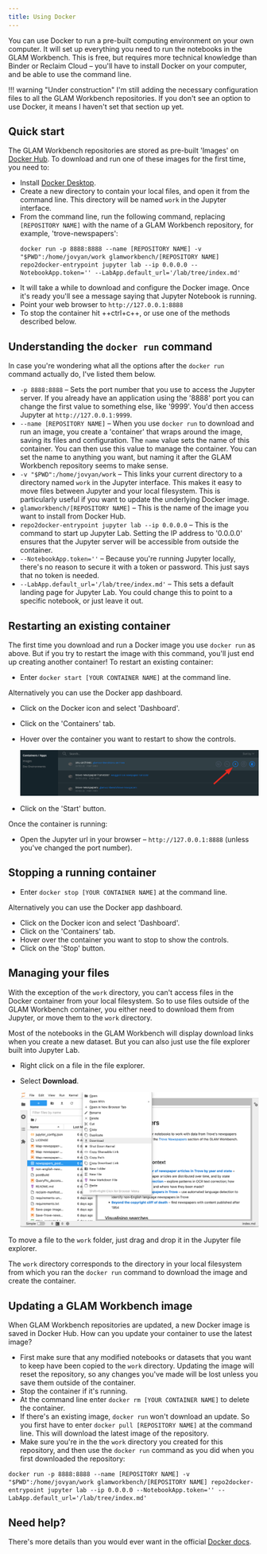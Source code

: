 ```yaml
---
title: Using Docker
---
```


You can use Docker to run a pre-built computing environment on your own computer. It will set up everything you need to run the notebooks in the GLAM Workbench. This is free, but requires more technical knowledge than Binder or Reclaim Cloud – you'll have to install Docker on your computer, and be able to use the command line.

!!! warning "Under construction"
    I'm still adding the necessary configuration files to all the GLAM Workbench repositories. If you don't see an option to use Docker, it means I haven't set that section up yet.

## Quick start

The GLAM Workbench repositories are stored as pre-built 'Images' on [Docker Hub](https://hub.docker.com/u/glamworkbench). To download and run one of these images for the first time, you need to:

* Install [Docker Desktop](https://docs.docker.com/get-docker/).
* Create a new directory to contain your local files, and open it from the command line. This directory will be named `work` in the Jupyter interface.
* From the command line, run the following command, replacing `[REPOSITORY NAME]` with the name of a GLAM Workbench repository, for example, 'trove-newspapers':  
  ```
  docker run -p 8888:8888 --name [REPOSITORY NAME] -v "$PWD":/home/jovyan/work glamworkbench/[REPOSITORY NAME] repo2docker-entrypoint jupyter lab --ip 0.0.0.0 --NotebookApp.token='' --LabApp.default_url='/lab/tree/index.md'
  ```
* It will take a while to download and configure the Docker image. Once it's ready you'll see a message saying that Jupyter Notebook is running.
* Point your web browser to `http://127.0.0.1:8888`
* To stop the container hit ++ctrl+c++, or use one of the methods described below.

## Understanding the `docker run` command

In case you're wondering what all the options after the `docker run` command actually do, I've listed them below.

* `-p 8888:8888` – Sets the port number that you use to access the Jupyter server. If you already have an application using the '8888' port you can change the first value to something else, like '9999'. You'd then access Jupyter at `http://127.0.0.1:9999`.
* `--name [REPOSITORY NAME]` – When you use `docker run` to download and run an image, you create a 'container' that wraps around the image, saving its files and configuration. The `name` value sets the name of this container. You can then use this value to manage the container. You can set the name to anything you want, but naming it after the GLAM Workbench repository seems to make sense.
*  `-v "$PWD":/home/jovyan/work` – This links your current directory to a directory named `work` in the Jupyter interface. This makes it easy to move files between Jupyter and your local filesystem. This is particularly useful if you want to update the underlying Docker image.
* `glamworkbench/[REPOSITORY NAME]` – This is the name of the image you want to install from Docker Hub.
* `repo2docker-entrypoint jupyter lab --ip 0.0.0.0` – This is the command to start up Jupyter Lab. Setting the IP address to '0.0.0.0' ensures that the Jupyter server will be accessible from outside the container.
* `--NotebookApp.token=''` – Because you're running Jupyter locally, there's no reason to secure it with a token or password. This just says that no token is needed.
* `--LabApp.default_url='/lab/tree/index.md'` – This sets a default landing page for Jupyter Lab. You could change this to point to a specific notebook, or just leave it out.

## Restarting an existing container

The first time you download and run a Docker image you use `docker run` as above. But if you try to restart the image with this command, you'll just end up creating another container! To restart an existing container:

* Enter `docker start [YOUR CONTAINER NAME]` at the command line.

Alternatively you can use the Docker app dashboard.

* Click on the Docker icon and select 'Dashboard'.
* Click on the 'Containers' tab.
* Hover over the container you want to restart to show the controls.

    ![Screenshot of Docker containers dashboard](images/docker-restart.png)

* Click on the 'Start' button.

Once the container is running:

* Open the Jupyter url in your browser – `http://127.0.0.1:8888` (unless you've changed the port number).

## Stopping a running container

* Enter `docker stop [YOUR CONTAINER NAME]` at the command line.

Alternatively you can use the Docker app dashboard.

* Click on the Docker icon and select 'Dashboard'.
* Click on the 'Containers' tab.
* Hover over the container you want to stop to show the controls.
* Click on the 'Stop' button.

## Managing your files

With the exception of the `work` directory, you can't access files in the Docker container from your local filesystem. So to use files outside of the GLAM Workbench container, you either need to download them from Jupyter, or move them to the `work` directory.

Most of the notebooks in the GLAM Workbench will display download links when you create a new dataset. But you can also just use the file explorer built into Jupyter Lab.

* Right click on a file in the file explorer.
* Select **Download**.

  ![Screencap of downloading a file from Jupyter](images/jupyter_download.png)

To move a file to the `work` folder, just drag and drop it in the Jupyter file explorer.

The `work` directory corresponds to the directory in your local filesystem from which you ran the `docker run` command to download the image and create the container.

## Updating a GLAM Workbench image

When GLAM Workbench repositories are updated, a new Docker image is saved in Docker Hub. How can you update your container to use the latest image?

* First make sure that any modified notebooks or datasets that you want to keep have been copied to the `work` directory. Updating the image will reset the repository, so any changes you've made will be lost unless you save them outside of the container.
* Stop the container if it's running.
* At the command line enter `docker rm [YOUR CONTAINER NAME]` to delete the container.
* If there's an existing image, `docker run` won't download an update. So you first have to enter `docker pull [REPOSITORY NAME]` at the command line. This will download the latest image of the repository.
* Make sure you're in the the `work` directory you created for this repository, and then  use the `docker run` command as you did when you first downloaded the repository:

```
docker run -p 8888:8888 --name [REPOSITORY NAME] -v "$PWD":/home/jovyan/work glamworkbench/[REPOSITORY NAME] repo2docker-entrypoint jupyter lab --ip 0.0.0.0 --NotebookApp.token='' --LabApp.default_url='/lab/tree/index.md'
```

## Need help?

There's more details than you would ever want in the official [Docker docs](https://docs.docker.com/).
